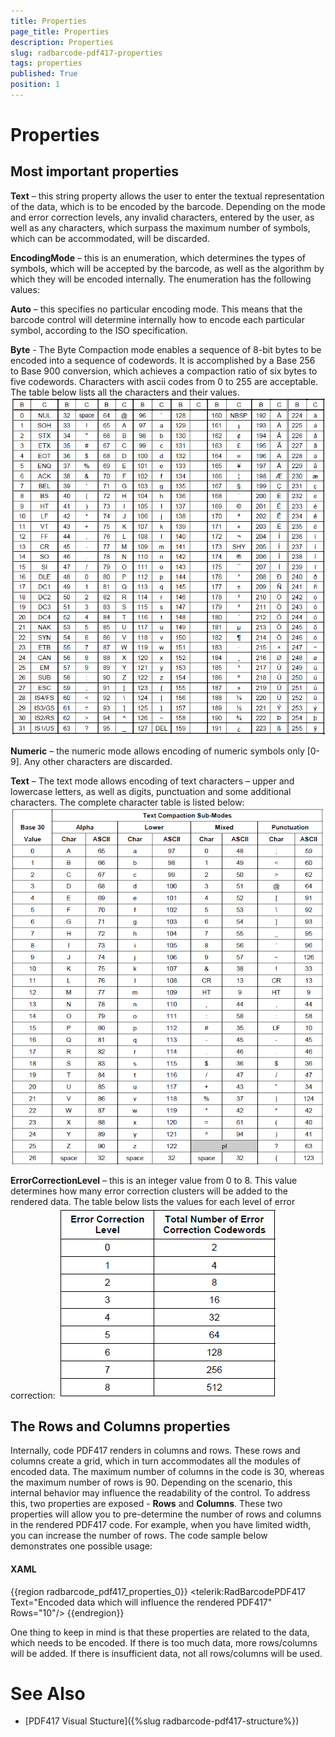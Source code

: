 ```yaml
---
title: Properties
page_title: Properties
description: Properties
slug: radbarcode-pdf417-properties
tags: properties
published: True
position: 1
---
```


# Properties





## Most important properties

__Text__ – this string property allows the user to enter the textual representation of the data, 
          which is to be encoded by the barcode. Depending on the mode and error correction levels, 
          any invalid characters, entered by the user, as well as any characters, 
          which surpass the maximum number of symbols, which can be accommodated, will be discarded.
        

__EncodingMode__ – this is an enumeration, which determines the types of symbols, 
          which will be accepted by the barcode, as well as the algorithm by which they will be encoded internally. 
          The enumeration has the following values:
        

__Auto__ – this specifies no particular encoding mode. This means that the barcode control will determine 
          internally how to encode each particular symbol, according to the ISO specification.
        

__Byte__ - The Byte Compaction mode enables a sequence of 8-bit bytes to be encoded into a sequence of codewords. 
          It is accomplished by a Base 256 to Base 900 conversion, which achieves a compaction ratio of six bytes to five codewords. 
          Characters with ascii codes from 0 to 255 are acceptable. The table below lists all the characters and their values.
        ![Rad Barcode pdf 417 table 1-byte](images/RadBarcode_pdf417_table1-byte.png)

__Numeric__ – the numeric mode allows encoding of numeric symbols only [0-9]. 
          Any other characters are discarded. 
        

__Text__ – The text mode allows encoding of text characters – upper and lowercase letters, 
          as well as digits, punctuation and some additional characters. The complete character table is listed below:
        ![Rad Barcode pdf 417 table 2 text](images/RadBarcode_pdf417_table2_text.png)

__ErrorCorrectionLevel__ – this is an integer value from 0 to 8. This value determines how many error correction 
          clusters will be added to the rendered data. The table below lists the values for each level of error correction:
        ![Rad Barcode pdf 417 table 3 error-correction](images/RadBarcode_pdf417_table3_error-correction.png)

## The Rows and Columns properties

Internally, code PDF417 renders in columns and rows. These rows and columns create a grid, 
          which in turn accommodates all the modules of encoded data. The maximum number of columns 
          in the code is 30, whereas the maximum number of rows is 90. Depending on the scenario, 
          this internal behavior may influence the readability of the control.  To address this, 
          two properties are exposed - __Rows__ and __Columns__. 
          These two properties will allow you to pre-determine the number of rows and columns 
          in the rendered PDF417 code. For example, when you have limited width, you can increase 
          the number of rows. The code sample below demonstrates one possible usage:
        

#### __XAML__

{{region radbarcode_pdf417_properties_0}}
	<telerik:RadBarcodePDF417 Text="Encoded data which will influence the rendered PDF417" Rows="10"/>
	{{endregion}}



One thing to keep in mind is that these properties are related to the data, which needs to be encoded. 
          If there is too much data, more rows/columns will be added. If there is insufficient data, 
          not all rows/columns will be used.
        

# See Also

 * [PDF417 Visual Stucture]({%slug radbarcode-pdf417-structure%})
